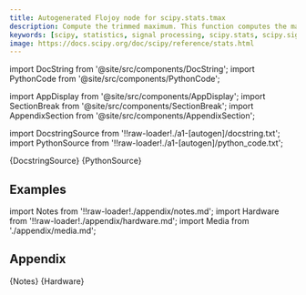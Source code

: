 ```yaml
---
title: Autogenerated Flojoy node for scipy.stats.tmax
description: Compute the trimmed maximum. This function computes the maximum value of an array along a given axis, while ignoring values larger than a specified upper limit.
keywords: [scipy, statistics, signal processing, scipy.stats, scipy.signal, scipy.stats.tmax]
image: https://docs.scipy.org/doc/scipy/reference/stats.html
---
```


[//]: # (Custom component imports)

import DocString from '@site/src/components/DocString';
import PythonCode from '@site/src/components/PythonCode';

import AppDisplay from '@site/src/components/AppDisplay';
import SectionBreak from '@site/src/components/SectionBreak';
import AppendixSection from '@site/src/components/AppendixSection';

[//]: # (Docstring)

import DocstringSource from '!!raw-loader!./a1-[autogen]/docstring.txt';
import PythonSource from '!!raw-loader!./a1-[autogen]/python_code.txt';


<DocString>{DocstringSource}</DocString>
<PythonCode GLink='SCIPY/stats/TMAX/TMAX.py'>{PythonSource}</PythonCode>


<SectionBreak />

    

[//]: # (Examples)

## Examples

<AppDisplay 
  GLink='SCIPY/stats/TMAX'
  nodeLabel='TMAX'>
</AppDisplay>

<SectionBreak />

    

[//]: # (Appendix)

import Notes from '!!raw-loader!./appendix/notes.md';
import Hardware from '!!raw-loader!./appendix/hardware.md';
import Media from './appendix/media.md';

## Appendix

<AppendixSection index={0} folderPath='nodes/SCIPY/stats/TMAX/appendix/'>{Notes}</AppendixSection>
<AppendixSection index={1} folderPath='nodes/SCIPY/stats/TMAX/appendix/'>{Hardware}</AppendixSection>
<AppendixSection index={2} folderPath='nodes/SCIPY/stats/TMAX/appendix/'><Media/></AppendixSection>


